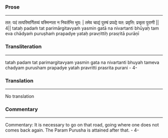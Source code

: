 ### Prose 
 --- 
तत: पदं तत्परिमार्गितव्यं
यस्मिन्गता न निवर्तन्ति भूय: |
तमेव चाद्यं पुरुषं प्रपद्ये
यत: प्रवृत्ति: प्रसृता पुराणी || 4||
tataḥ padaṁ tat parimārgitavyaṁ
yasmin gatā na nivartanti bhūyaḥ
tam eva chādyaṁ puruṣhaṁ prapadye
yataḥ pravṛittiḥ prasṛitā purāṇī

### Transliteration 
 --- 
tatah padam tat parimargitavyam yasmin gata na nivartanti bhuyah tameva chadyam purusham prapadye yatah pravritti prasrita purani - 4-

### Translation 
 --- 
No translation

### Commentary 
 --- 
Commentary: It is necessary to go on that road, going where one does not comes back again. The Param Purusha is attained after that. - 4-